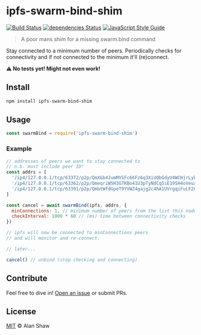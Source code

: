 # ipfs-swarm-bind-shim

[![Build Status](https://travis-ci.org/alanshaw/ipfs-swarm-bind-shim.svg?branch=master)](https://travis-ci.org/alanshaw/ipfs-swarm-bind-shim)
[![dependencies Status](https://david-dm.org/alanshaw/ipfs-swarm-bind-shim/status.svg)](https://david-dm.org/alanshaw/ipfs-swarm-bind-shim)
[![JavaScript Style Guide](https://img.shields.io/badge/code_style-standard-brightgreen.svg)](https://standardjs.com)

> A poor mans shim for a missing swarm.bind command

Stay connected to a minimum number of peers. Periodically checks for connectivity and if not connected to the minimum it'll (re)connect.

**⚠️ No tests yet! Might not even work!**

## Install

```sh
npm install ipfs-swarm-bind-shim
```

## Usage

```js
const swarmBind = require('ipfs-swarm-bind-shim')
```

### Example

```js
// addresses of peers we want to stay connected to
// n.b. must include peer ID!
const addrs = [
  '/ip4/127.0.0.1/tcp/63372/p2p/QmXGb4JumMVSFc66Fz6q3XiUQbGdyU4WCHjrLykQD9p8SQ',
  '/ip4/127.0.0.1/tcp/63362/p2p/QmeqriW5H3G7KBo41U3pTyNdCq5iE19SH4oVeuxAQ3iHz2',
  '/ip4/127.0.0.1/tcp/63391/p2p/QmbtWfdGpeT9YVWZ4gajg2c4hA1UVrgqiFuLF2CgJmGv23'
]

const cancel = await swarmBind(ipfs, addrs, {
  minConnections: 1, // minimum number of peers from the list this node should be connected to (default addrs.length)
  checkInterval: 1000 * 60 // (ms) time between connectivity checks
})

// ipfs will now be connected to minConnections peers
// and will monitor and re-connect.

// later...

cancel() // unbind (stop checking and connecting)
```

## Contribute

Feel free to dive in! [Open an issue](https://github.com/alanshaw/ipfs-swarm-bind-shim/issues/new) or submit PRs.

## License

[MIT](LICENSE) © Alan Shaw
